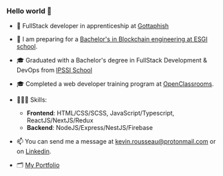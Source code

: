 ### Hello world 👋

- 🏢 FullStack developer in apprenticeship at [Gottaphish](https://gottaphish.com/)

- 🏫 I am preparing for a [Bachelor's in Blockchain engineering at ESGI school](https://www.esgi.fr/programmes/ingenierie-blockchain.html).

- 🎓 Graduated with a Bachelor's degree in FullStack Development & DevOps from [IPSSI School](https://ecole-ipssi.com/formations-informatique/bachelor-developpeur-fullstack-devops/)

- 🎓 Completed a web developer training program at [OpenClassrooms](https://openclassrooms.com/fr/).

- 🧑🏻‍💻 Skills:
  - **Frontend**: HTML/CSS/SCSS, JavaScript/Typescript, ReactJS/NextJS/Redux
  - **Backend**: NodeJS/Express/NestJS/Firebase

- 📫 You can send me a message at kevin.rousseau@protonmail.com or on [Linkedin](https://www.linkedin.com/in/kevin-rousseau-20a7b11b5/).

- 🗂️ [My Portfolio](https://www.rousseau-kevin-portfolio.com/)



